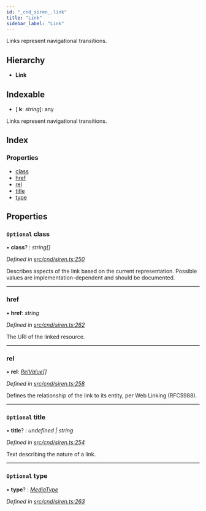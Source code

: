 ```yaml
---
id: "_cnd_siren_.link"
title: "Link"
sidebar_label: "Link"
---
```


Links represent navigational transitions.

## Hierarchy

* **Link**

## Indexable

* \[ **k**: *string*\]: any

Links represent navigational transitions.

## Index

### Properties

* [class](_cnd_siren_.link.md#optional-class)
* [href](_cnd_siren_.link.md#href)
* [rel](_cnd_siren_.link.md#rel)
* [title](_cnd_siren_.link.md#optional-title)
* [type](_cnd_siren_.link.md#optional-type)

## Properties

### `Optional` class

• **class**? : *string[]*

*Defined in [src/cnd/siren.ts:250](https://github.com/comit-network/comit-js-sdk/blob/a4cf34a/src/cnd/siren.ts#L250)*

Describes aspects of the link based on the current representation. Possible values are implementation-dependent and should be documented.

___

###  href

• **href**: *string*

*Defined in [src/cnd/siren.ts:262](https://github.com/comit-network/comit-js-sdk/blob/a4cf34a/src/cnd/siren.ts#L262)*

The URI of the linked resource.

___

###  rel

• **rel**: *[RelValue](../modules/_cnd_siren_.md#relvalue)[]*

*Defined in [src/cnd/siren.ts:258](https://github.com/comit-network/comit-js-sdk/blob/a4cf34a/src/cnd/siren.ts#L258)*

Defines the relationship of the link to its entity, per Web Linking (RFC5988).

___

### `Optional` title

• **title**? : *undefined | string*

*Defined in [src/cnd/siren.ts:254](https://github.com/comit-network/comit-js-sdk/blob/a4cf34a/src/cnd/siren.ts#L254)*

Text describing the nature of a link.

___

### `Optional` type

• **type**? : *[MediaType](../modules/_cnd_siren_.md#mediatype)*

*Defined in [src/cnd/siren.ts:263](https://github.com/comit-network/comit-js-sdk/blob/a4cf34a/src/cnd/siren.ts#L263)*

